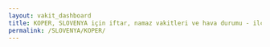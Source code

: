 ```yaml
---
layout: vakit_dashboard
title: KOPER, SLOVENYA için iftar, namaz vakitleri ve hava durumu - ilçe/eyalet seç
permalink: /SLOVENYA/KOPER/
---
```


<script type="text/javascript">
  var GLOBAL_COUNTRY = 'SLOVENYA';
  var GLOBAL_CITY = 'KOPER';
  var GLOBAL_STATE = '';
  var lat = 72;
  var lon = 21;
</script>
